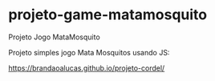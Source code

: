 # projeto-game-matamosquito
 Projeto Jogo MataMosquito


Projeto simples jogo Mata Mosquitos usando JS:

https://brandaoalucas.github.io/projeto-cordel/
